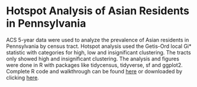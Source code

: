 # Hotspot Analysis of Asian Residents in Pennsylvania

ACS 5-year data were used to analyze the prevalence of Asian residents in Pennsylvania by census tract. Hotspot analysis used the Getis-Ord local Gi* statistic with categories for high, low and insignificant clustering. The tracts only showed high and insignificant clustering. The analysis and figures were done in R with packages like tidycensus, tidyverse, sf and ggplot2. Complete R code and walkthrough can be found [here](RCodeForHotspot.md) or downloaded by clicking [here](HotspotAsianRCode.Rmd).
